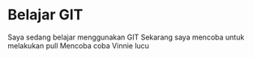 # Belajar GIT
Saya sedang belajar menggunakan GIT
Sekarang saya mencoba untuk melakukan pull
Mencoba coba
Vinnie lucu
